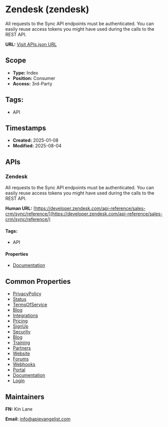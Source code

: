 # Zendesk (zendesk)
All requests to the Sync API endpoints must be authenticated. You can easily reuse access tokens you might have used during the calls to the REST API.

**URL:** [Visit APIs.json URL](https://raw.githubusercontent.com/api-evangelist/zendesk/refs/heads/main/apis.yml)

## Scope

- **Type:** Index 
- **Position:** Consumer 
- **Access:** 3rd-Party 

## Tags:

 - API

## Timestamps

- **Created:** 2025-01-08 
- **Modified:** 2025-08-04 

## APIs

### Zendesk
All requests to the Sync API endpoints must be authenticated. You can easily reuse access tokens you might have used during the calls to the REST API.

**Human URL:** [https://developer.zendesk.com/api-reference/sales-crm/sync/reference/](https://developer.zendesk.com/api-reference/sales-crm/sync/reference/)


#### Tags:

 - API

#### Properties

- [Documentation](https://developer.zendesk.com/api-reference/sales-crm/sync/reference/)

## Common Properties

- [PrivacyPolicy](https://www.zendesk.com/company/agreements-and-terms/privacy-notice/)
- [Status](https://status.zendesk.com/)
- [TermsOfService](https://www.zendesk.com/company/agreements-and-terms/zendesk-customer-agreement/)
- [Blog](https://www.zendesk.com/help-center-closed/?utm_source=helpcenter-closed&utm_medium=poweredbyzendesk&utm_campaign=text&utm_content=developerblog.zendesk.com)
- [Integrations](https://www.zendesk.com/marketplace/)
- [Pricing](https://www.zendesk.com/pricing/featured/?variant=518&targetRedirect=true)
- [SignUp](https://www.zendesk.com/register/)
- [Security](https://www.zendesk.com/trust-center/)
- [Blog](https://www.zendesk.com/blog/)
- [Training](https://training.zendesk.com/?_gl=1*bjm8lh*_gcl_au*NzkzMDYzNTc4LjE3NTQzMzc4ODI.*_ga*ODQ3OTgwMzk0LjE3NTQzMzc4NDA.*_ga_FBP7C61M6Z*czE3NTQzMzc4ODkkbzEkZzEkdDE3NTQzMzgwODckajQ0JGwwJGgw)
- [Partners](https://www.zendesk.com/partner/)
- [Website](https://www.zendesk.com/)
- [Forums](https://support.zendesk.com/hc/en-us/community/topics)
- [Webhooks](https://developer.zendesk.com/documentation/webhooks/)
- [Portal](https://developer.zendesk.com/documentation)
- [Documentation](https://developer.zendesk.com/api-reference/)
- [Login](https://www.zendesk.com/login/)

## Maintainers

**FN:** Kin Lane

**Email:** info@apievangelist.com

